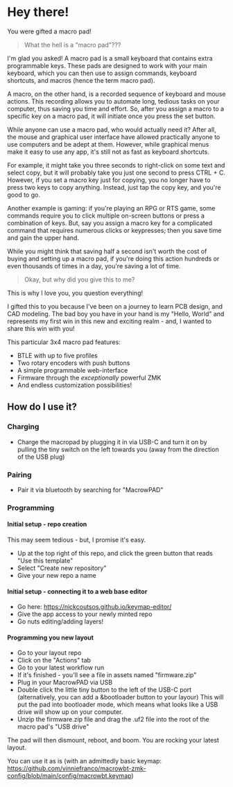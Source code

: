 # Hey there!

You were gifted a macro pad! 

> What the hell is a "macro pad"???

I'm glad you asked! A macro pad is a small keyboard that contains extra programmable keys. These pads are designed to work with your main keyboard, which you can then use to assign commands, keyboard shortcuts, and macros (hence the term macro pad).

A macro, on the other hand, is a recorded sequence of keyboard and mouse actions. This recording allows you to automate long, tedious tasks on your computer, thus saving you time and effort. So, after you assign a macro to a specific key on a macro pad, it will initiate once you press the set button.

While anyone can use a macro pad, who would actually need it? After all, the mouse and graphical user interface have allowed practically anyone to use computers and be adept at them. However, while graphical menus make it easy to use any app, it's still not as fast as keyboard shortcuts.

For example, it might take you three seconds to right-click on some text and select copy, but it will probably take you just one second to press CTRL + C. However, if you set a macro key just for copying, you no longer have to press two keys to copy anything. Instead, just tap the copy key, and you're good to go.

Another example is gaming: if you're playing an RPG or RTS game, some commands require you to click multiple on-screen buttons or press a combination of keys. But, say you assign a macro key for a complicated command that requires numerous clicks or keypresses; then you save time and gain the upper hand.

While you might think that saving half a second isn't worth the cost of buying and setting up a macro pad, if you're doing this action hundreds or even thousands of times in a day, you're saving a lot of time.

> Okay, but why did you give this to me?

This is why I love you, you question everything! 

I gifted this to you because I've been on a journey to learn PCB design, and CAD modeling. The bad boy you have in your hand is my "Hello, World" and represents my first win in this new and exciting realm - and, I wanted to share this win with you!


This particular 3x4 macro pad features: 

- BTLE with up to five profiles
- Two rotary encoders with push buttons
- A simple programmable web-interface
- Firmware through the _exceptionally_ powerful ZMK
- And endless customization possibilities!

## How do I use it?

### Charging
- Charge the macropad by plugging it in via USB-C and turn it on by pulling the tiny switch on the left towards you (away from the direction of the USB plug)

### Pairing
- Pair it via bluetooth by searching for "MacrowPAD"

### Programming

#### Initial setup - repo creation
This may seem tedious - but, I promise it's easy.
- Up at the top right of this repo, and click the green button that reads "Use this template"
- Select "Create new repository"
- Give your new repo a name

#### Initial setup - connecting it to a web base editor
- Go here: https://nickcoutsos.github.io/keymap-editor/
- Give the app access to your newly minted repo
- Go nuts editing/adding layers!

#### Programming you new layout
- Go to your layout repo
- Click on the "Actions" tab
- Go to your latest workflow run
- If it's finished - you'll see a file in assets named "firmware.zip"
- Plug in your MacrowPAD via USB
- Double click the little tiny button to the left of the USB-C port (alternatively, you can add a &bootloader button to your layour)
  This will put the pad into bootloader mode, which means what looks like a USB drive will show up on your computer.
- Unzip the firmware.zip file and drag the .uf2 file into the root of the macro pad's "USB drive"

The pad will then dismount, reboot, and boom. You are rocking your latest layout.


You can use it as is (with an admittedly basic keymap: https://github.com/vinniefranco/macrowbt-zmk-config/blob/main/config/macrowbt.keymap)
